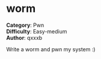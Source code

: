 # worm

**Category**: Pwn \
**Difficulty**: Easy-medium \
**Author**: qxxxb

Write a worm and pwn my system :)
